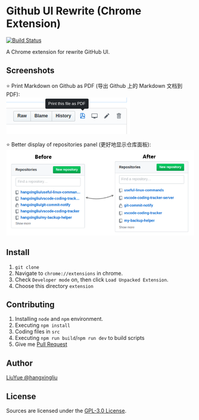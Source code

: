 # Github UI Rewrite (Chrome Extension)

[![Build Status](https://travis-ci.org/hangxingliu/github-ui-rewrite.svg?branch=master)](https://travis-ci.org/hangxingliu/github-ui-rewrite)

A Chrome extension for rewrite GitHub UI.

## Screenshots

:star: Print Markdown on Github as PDF (导出 Github 上的 Markdown 文档到 PDF):   
![screenshot](screenshots/2.png)

:star: Better display of repositories panel (更好地显示仓库面板):   
![screenshot](screenshots/1.png)   

## Install

1. `git clone`
2. Navigate to `chrome://extensions` in chrome.
3. Check `Developer mode` on, then click `Load Unpacked Extension`.
4. Choose this directory `extension`

## Contributing

1. Installing `node` and `npm` environment.
2. Executing `npm install`
3. Coding files in `src`
4. Executing `npm run build`/`npm run dev` to build scripts
5. Give me [Pull Request][PR]

## Author

[LiuYue @hangxingliu](https://github.com/hangxingliu/)


## License

Sources are licensed under the [GPL-3.0 License](LICENSE).

[PR]: https://github.com/hangxingliu/github-ui-rewrite/pulls
